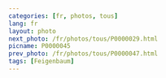 ```yaml
---
categories: [fr, photos, tous]
lang: fr
layout: photo
next_photo: /fr/photos/tous/P0000029.html
picname: P0000045
prev_photo: /fr/photos/tous/P0000047.html
tags: [Feigenbaum]
---
```

